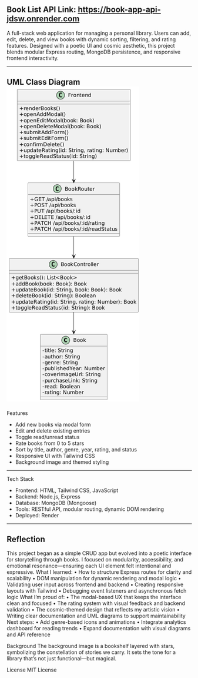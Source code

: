 Book List API
Link: https://book-app-api-jdsw.onrender.com
----------------------------------------------------------------------------------------
A full-stack web application for managing a personal library. Users can add, edit, delete, and view books with dynamic sorting, filtering, and rating features. Designed with a poetic UI and cosmic aesthetic, this project blends modular Express routing, MongoDB persistence, and responsive frontend interactivity.

----------------------------------------------------------------------------------------
UML Class Diagram
![UML Class Diagramm](image.png)
----------------------------------------------------------------------------------------
Features

- Add new books via modal form
- Edit and delete existing entries
- Toggle read/unread status
- Rate books from 0 to 5 stars
- Sort by title, author, genre, year, rating, and status
- Responsive UI with Tailwind CSS
- Background image and themed styling

----------------------------------------------------------------------------------------

Tech Stack

- Frontend: HTML, Tailwind CSS, JavaScript
- Backend: Node.js, Express
- Database: MongoDB (Mongoose)
- Tools: RESTful API, modular routing, dynamic DOM rendering
- Deployed: Render

----------------------------------------------------------------------------------------
Reflection
----------------------------------------------------------------------------------------
This project began as a simple CRUD app but evolved into a poetic interface for storytelling through books. I focused on modularity, accessibility, and emotional resonance—ensuring each UI element felt intentional and expressive.
What I learned:
• 	How to structure Express routes for clarity and scalability
• 	DOM manipulation for dynamic rendering and modal logic
• 	Validating user input across frontend and backend
• 	Creating responsive layouts with Tailwind
• 	Debugging event listeners and asynchronous fetch logic
What I’m proud of:
• 	The modal-based UX that keeps the interface clean and focused
• 	The rating system with visual feedback and backend validation
• 	The cosmic-themed design that reflects my artistic vision
• 	Writing clear documentation and UML diagrams to support maintainability
Next steps:
• 	Add genre-based icons and animations
• 	Integrate analytics dashboard for reading trends
• 	Expand documentation with visual diagrams and API reference

Background
The background image is a bookshelf layered with stars, symbolizing the constellation of stories we carry. It sets the tone for a library that’s not just functional—but magical.

License
MIT License


